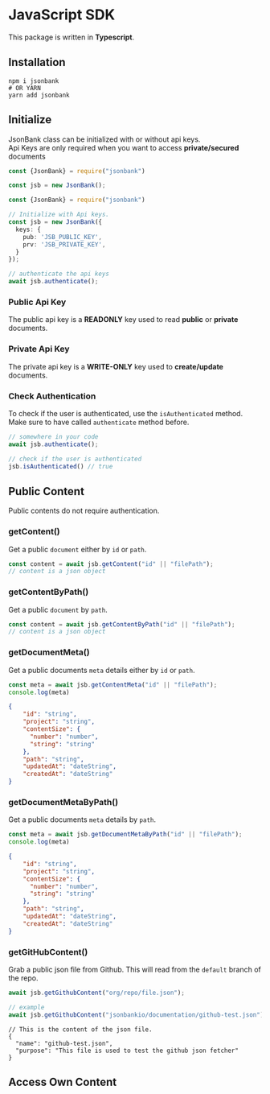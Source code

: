 # JavaScript SDK

This package is written in <b class="text-ts">Typescript</b>.

## Installation

```shell
npm i jsonbank
# OR YARN
yarn add jsonbank
```

## Initialize

JsonBank class can be initialized with or without api keys.
<br>
Api Keys are only required when you want to access **private/secured** documents

<CodeGroup>
  <CodeGroupItem title="Without Api Keys">

```typescript
const {JsonBank} = require("jsonbank")

const jsb = new JsonBank();
```

  </CodeGroupItem>

  <CodeGroupItem title="With Api Keys" >

```typescript
const {JsonBank} = require("jsonbank")

// Initialize with Api keys.
const jsb = new JsonBank({
  keys: {
    pub: 'JSB_PUBLIC_KEY',
    prv: 'JSB_PRIVATE_KEY',
  }
});

// authenticate the api keys
await jsb.authenticate();
```

  </CodeGroupItem>
</CodeGroup>

### Public Api Key

The public api key is a **READONLY** key used to read **public** or **private** documents.

### Private Api Key

The private api key is a **WRITE-ONLY** key used to **create/update**  documents.

### Check Authentication

To check if the user is authenticated, use the `isAuthenticated` method.
<br> Make sure to have called `authenticate` method before.

```typescript 
// somewhere in your code
await jsb.authenticate();

// check if the user is authenticated
jsb.isAuthenticated() // true
```

## Public Content
Public contents do not require authentication.

### getContent()
Get a public `document` either by `id` or `path`.

```typescript
const content = await jsb.getContent("id" || "filePath");
// content is a json object
```


### getContentByPath()
Get a public `document` by `path`.

```typescript
const content = await jsb.getContentByPath("id" || "filePath");
// content is a json object
```

### getDocumentMeta()
Get a public documents `meta` details either by `id` or `path`.


<CodeGroup>
  <CodeGroupItem title="Code">

```typescript
const meta = await jsb.getContentMeta("id" || "filePath");
console.log(meta)
```

  </CodeGroupItem>

  <CodeGroupItem title="Result" >

```json
{
    "id": "string",
    "project": "string",
    "contentSize": {
      "number": "number",
      "string": "string"
    },
    "path": "string",
    "updatedAt": "dateString",
    "createdAt": "dateString"
}
```

  </CodeGroupItem>
</CodeGroup>

### getDocumentMetaByPath()
Get a public documents `meta` details by `path`.



<CodeGroup>
  <CodeGroupItem title="Code">

```typescript
const meta = await jsb.getDocumentMetaByPath("id" || "filePath");
console.log(meta)
```

  </CodeGroupItem>

  <CodeGroupItem title="Result" >

```json
{
    "id": "string",
    "project": "string",
    "contentSize": {
      "number": "number",
      "string": "string"
    },
    "path": "string",
    "updatedAt": "dateString",
    "createdAt": "dateString"
}
```

  </CodeGroupItem>
</CodeGroup>


### getGitHubContent()
Grab a public json file from Github. This will read from the `default` branch of the repo.


<CodeGroup>
  <CodeGroupItem title="Code">

```typescript
await jsb.getGithubContent("org/repo/file.json");

// example
await jsb.getGithubContent("jsonbankio/documentation/github-test.json")
```

  </CodeGroupItem>

  <CodeGroupItem title="Result" >

```json5
// This is the content of the json file.
{
  "name": "github-test.json",
  "purpose": "This file is used to test the github json fetcher"
}
```

  </CodeGroupItem>
</CodeGroup>



## Access Own Content